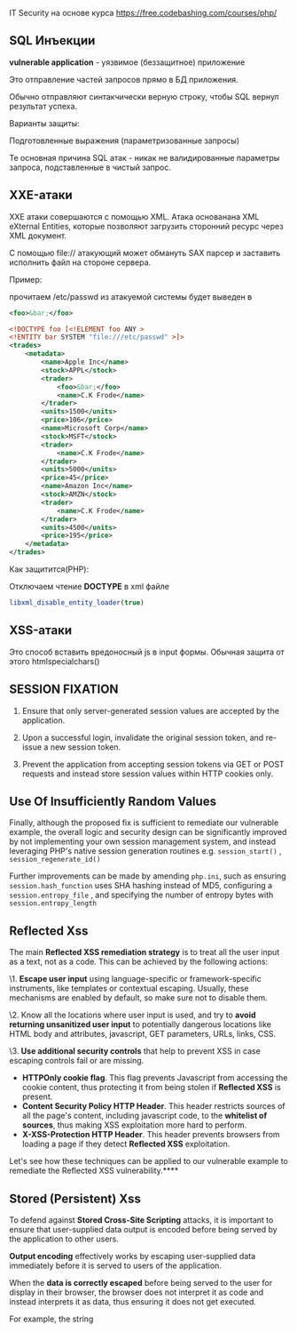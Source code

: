 IT Security на основе курса https://free.codebashing.com/courses/php/



## **SQL Инъекции**

**vulnerable application** - уязвимое (беззащитное) приложение

Это отправление частей запросов прямо в БД приложения.

Обычно отправляют синтакчически верную строку, чтобы SQL вернул результат успеха.

Варианты защиты: 

Подготовленные выражения (параметризованные запросы)

Те основная причина SQL атак - никак не валидированные параметры запроса, подставленные в чистый запрос.

## **XXE-атаки**

XXE атаки совершаются с помощью XML. Атака основанана XML eXternal Entities, которые позволяют загрузить сторонний ресурс через XML документ.

С помощью file:// атакующий может обмануть SAX парсер и заставить исполнить файл на стороне сервера.

Пример: 

прочитаем /etc/passwd из атакуемой системы будет выведен в

```xml
<foo>&bar;</foo>
```

```xml
<!DOCTYPE foo [<!ELEMENT foo ANY >
<!ENTITY bar SYSTEM "file:///etc/passwd" >]>
<trades>
    <metadata>
        <name>Apple Inc</name>
        <stock>APPL</stock>
        <trader>
            <foo>&bar;</foo>
            <name>C.K Frode</name>
        </trader>
        <units>1500</units>
        <price>106</price>
        <name>Microsoft Corp</name>
        <stock>MSFT</stock>
        <trader>
            <name>C.K Frode</name>
        </trader>
        <units>5000</units>
        <price>45</price>
        <name>Amazon Inc</name>
        <stock>AMZN</stock>
        <trader>
            <name>C.K Frode</name>
        </trader>
        <units>4500</units>
        <price>195</price>
    </metadata>
</trades>
```

Как защитится(PHP): 

Отключаем чтение **DOCTYPE** в xml файле

```php
libxml_disable_entity_loader(true)
```



## **XSS**-атаки

Это способ вставить вредоносный js в input формы. Обычная защита от этого htmlspecialchars()

## SESSION FIXATION

1. Ensure that only server-generated session values are accepted by the application. 

2. Upon a successful login, invalidate the original session token, and re-issue a new session token. 

3. Prevent the application from accepting session tokens via GET or POST requests and instead store session values within HTTP cookies only. 

## Use Of Insufficiently Random Values

Finally, although the proposed fix is sufficient to remediate our vulnerable example, the overall logic and security design can be significantly improved by not implementing your own session management system, and instead leveraging PHP's native session generation routines e.g. `session_start()` , `session_regenerate_id()`

Further improvements can be made by amending `php.ini`, such as ensuring `session.hash_function` uses SHA hashing instead of MD5, configuring a `session.entropy_file` , and specifying the number of entropy bytes with `session.entropy_length`

## Reflected Xss

The main **Reflected XSS remediation strategy** is to treat all the user input as a text, not as a code. This can be achieved by the following actions: 

\1. **Escape user input** using language-specific or framework-specific instruments, like templates or contextual escaping. Usually, these mechanisms are enabled by default, so make sure not to disable them. 

\2. Know all the locations where user input is used, and try to **avoid returning unsanitized user input** to potentially dangerous locations like HTML body and attributes, javascript, GET parameters, URLs, links, CSS. 

\3. **Use additional security controls** that help to prevent XSS in case escaping controls fail or are missing. 

- **HTTPOnly cookie flag**. This flag prevents Javascript from accessing the cookie content, thus protecting it from being stolen if **Reflected XSS** is present. 
- **Content Security Policy HTTP Header**. This header restricts sources of all the page's content, including javascript code, to the **whitelist of sources**, thus making XSS exploitation more hard to perform.
- **X-XSS-Protection HTTP Header**. This header prevents browsers from loading a page if they detect **Reflected XSS** exploitation.



Let's see how these techniques can be applied to our vulnerable example to remediate the Reflected XSS vulnerability.****

## Stored (Persistent) Xss

To defend against **Stored Cross-Site Scripting** attacks, it is important to ensure that user-supplied data output is encoded before being served by the application to other users. 

**Output encoding** effectively works by escaping user-supplied data immediately before it is served to users of the application. 

When the **data is correctly escaped** before being served to the user for display in their browser, the browser does not interpret it as code and instead interprets it as data, thus ensuring it does not get executed. 

For example, the string **<script>** is converted to **<script>** when properly escaped and is simply rendered as text in the user's browser window rather than being interpreted as code. 

Let's see how these techniques can be applied to our vulnerable example to remediate the **Stored XSS**vulnerability.

## DOM Cross Site Scripting

To defend against **Cross-Site Scripting** attacks in a **Document Object Model (DOM)** environment, a defense-in-depth approach is required, combining several security best practices. 

You should recall that **Stored XSS** and **Reflected XSS**injections take place server-side rather than client-side. With **DOM XSS**, the attack is injected into the browser’s DOM thus adding complexity by making it very difficult to prevent and highly context specific (because an attacker can inject HTML, HTML Attributes, or CSS as well as URLs). 

As a general set of principles, the application should first **HTML-encode** and then **JavaScript-encode** any user-supplied data that is returned to the client. 

Due to the very broad attack surface, developers are strongly encouraged to review areas of code that are potentially susceptible to **DOM XSS**, including but not limited to:

```
window.name` `document.referrer``document.URL` `document.documentURI``location` `location.href``location.search` `location.hash` `eval``setTimeout` `setInterval``document.write` `document.writeIn``innerHTML` `outerHTML
```



Let us apply a suitable Regex pattern to remediate this **DOM XSS** vulnerability.

## Directory (Path) Traversal

## Privileged Interface Exposure

## Authentication Credentials In URL

Applications should be configured to only accept login parameters (e.g. A username and password pair, or other authentication material) via a`form` submitted within a `POST` request. This rule applies to any sensitive user-supplied data. 

Transmitting login credentials via `GET` requests is never a good idea because URLs are inevitably stored in multiple places that an application developer has no control over. When the Login Credentials are present within the URL, and that URL is stored, it increases the likelihood of inadvertent login credential exposure. For instance, URLs are commonly stored in: 
\1. Browser history 
\2. Browser bookmarks 
\3. Referrer headers when resources are linked 
\4. Upstream proxy logs 
\5. Web application logs 

Note also that to further protect sensitive user-supplied data, the application should only accept communication from a logged-in user over HTTPS, and never over HTTP.

## Session Exposure within URL

Session ID shouldn't be sent in the URL as the URL may be disclosed in multiple locations. Also, it shouldn't be sent in POST parameter with every request because it may be stolen via XSS. The secure way to send a session ID is a cookie with HttpOnly and Secure flags.

## Horizontal Privilege Escalation

## Vertical Privilege Escalation

## Cross Site Request Forgery (POST)

Many web development frameworks provide easy ways to integrate mechanisms for implementing the protections described in this lesson. 

Rather than re-inventing the wheel, it is recommended to use native features within the existing development framework. 

References are provided below: 

The Laravel Framework 
http://laravel.com/docs/master/routing#csrf-protection

Symfony Framework 
http://symfony.com/doc/current/cookbook/security/csrf_in_login_form.html

## Clickjacking
```bash
# Prevent Clickjacking using X-Frame-Options header
Header set X-Frame-Options "deny"
# Prevent Clickjacking using Content Security Policy (Not supported by all major browsers yet)
Header set Content-Security-Policy: frame-options 'deny'; # Chrome / Firefox
Header set X-Content-Security-Policy: frame-options 'deny'; # Internet Explorer
```

To combat **Clickjacking attacks** in modern browsers, a **Content-Security-Policy** header can be set to prevent framing, using **frame-ancestors** directive that specifies pages that may embed the current page. It has the following values: 

- **none** is the same as DENY
- **self** is the same as SAMEORIGIN
- **Source URI** - enables the server administrator to specify scheme, host, and port of allowed parent pages. This directive permits usage of wildcards, e.g. https://*.codebashing.com.



Additionally, for the majority of browsers, the **X-Frame-Options** response header can be set. This header indicates to the browser which other domains are allowed to frame the web page in the response: 

- **DENY** prevents any sort of framing for the current page
- **SAMEORIGIN** allows only the current domain to frame pages from its own domain
- **ALLOW-FROM** allows a single domain URI which may frame the page. 
  Unfortunately, this means that for multiple domains, the **ALLOW-FROM** header will require an implementation that would correctly set the header by the request's referrer header.



In PHP, this can be configured by specifying the following code block within your application's global configuration include directive: 



```
  <%= "" %> 
```



However, a more scalable approach would be to deploy HTTP headers globally, at the web server layer. Let's see how we can configure Apache to set the **X-Frame-Options** header across all pages.

### Insecure URL Redirect

If an application relies on a user-supplied parameter to determine the target of a redirect, it is important to ensure this parameter is properly validated. Otherwise the application’s redirection logic can be abused in order to have legitimate users of the application redirected to malicious website(s) without their knowledge (which is the first stage of a successful phishing attack). 

Correct input validation in this context means ensuring that the user supplied redirect-target is both relevant to the application, and authorized for the requesting user. 

A more elegant and secure solution would be to use an index / look-up value, whereby the application is responsible for looking-up the correct URL Redirect target based on an index value supplied by the user – in essence preventing any user supplied URLs. 

Alternatively, do not use redirects within the application. 

Let's see how the above recommendations can be applied to our vulnerable example to remediate the URL redirect vulnerability.

### Insecure TLS Validation

## Insecure Object Deserialization

